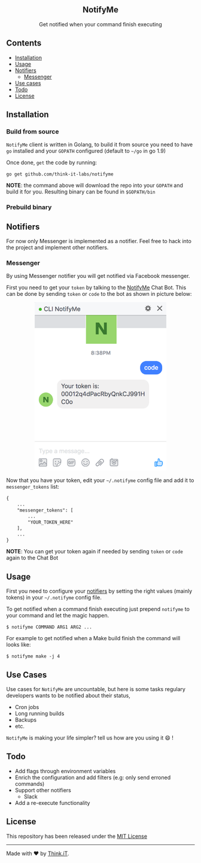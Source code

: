 <div align="center">
    <h2>NotifyMe</h2>
    <p align="center">
        <p>Get notified when your command finish executing</p>
    </p>
</div>



## Contents

* [Installation](#installation)
* [Usage](#usage)
* [Notifiers](#notifiers)
    * [Messenger](#messenger)
* [Use cases](#use-cases)
* [Todo](#todo)
* [License](#license)

## Installation

### Build from source

`NotifyMe` client is written in Golang, to build it from source you need to have `go` installed and your `GOPATH` configured (default to `~/go` in go 1.9)

Once done, `get` the code by running:
```shell
go get github.com/think-it-labs/notifyme
```

**NOTE**: the command above will download the repo into your `GOPATH` and build it for you. Resulting binary can be found in `$GOPATH/bin`
### Prebuild binary

## Notifiers
For now only Messenger is implemented as a notifier. Feel free to hack into the project  and implement other notifiers.
### Messenger
By using Messenger notifier you will get notified via Facebook messenger.

First you need to get your `token` by talking to the [NotifyMe](https://www.facebook.com/clinotify.me/) Chat Bot. This can be done by sending `token` or `code` to the bot as shown in picture below:
<p align="center">
    <img height=450 src=".github/MessengerCode.png">
</p>

Now that you have your token, edit your `~/.notifyme` config file and add it to `messenger_tokens` list:

```
{
    ...
    "messenger_tokens": [
        ...
        "YOUR_TOKEN_HERE"
    ],
    ...
}
```

**NOTE**: You can get your token again if needed by sending `token` or `code` again to the Chat Bot

## Usage

First you need to configure your [notifiers](#notifiers) by setting the right values (mainly tokens) in your `~/.notifyme` config file.

To get notified when a command finish executing just prepend `notifyme` to your command and let the magic happen.
```
$ notifyme COMMAND ARG1 ARG2 ...
```

For example to get notified when a Make build finish the command will looks like:

```
$ notifyme make -j 4
```
## Use Cases
Use cases for `NotifyMe` are uncountable, but here is some tasks regulary developers wants to be notified about their status, 

- Cron jobs
- Long running builds
- Backups
- etc.

`NotifyMe` is making your life simpler? tell us how are you using it :smile: !

## Todo

- Add flags through environment variables
- Enrich the configuration and add filters (e.g: only send erroned commands)
- Support other notifiers
    - Slack
- Add a re-execute functionality

## License

This repository has been released under the [MIT License](LICENSE)

------------------
Made with ♥ by [Think.iT](http://www.think-it.io/).